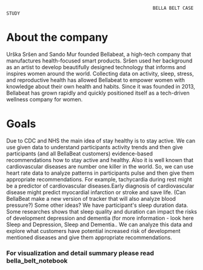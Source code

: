                                                           
                                                          BELLA BELT CASE STUDY
                                                                          
                                                                          

# About the company
 
Urška Sršen and Sando Mur founded Bellabeat, a high-tech company that manufactures health-focused smart products.
Sršen used her background as an artist to develop beautifully designed technology that informs and inspires women around
the world. Collecting data on activity, sleep, stress, and reproductive health has allowed Bellabeat to empower women with
knowledge about their own health and habits. Since it was founded in 2013, Bellabeat has grown rapidly and quickly
positioned itself as a tech-driven wellness company for women.



# Goals

Due to CDC and NHS the main idea of stay healthy is to stay active. We can use given data to understand participants activity 
trends and then give participants (and all BellaBeat customers) evidence-based recommendations how to stay active and healthy.
Also it is well known that cardiovascular diseases are number one killer in the world. So, we can use heart rate data to analyze 
patterns in participants pulse and then give them appropriate recommendations. For example, tachycardia during rest might be a 
predictor of cardiovascular diseases.Early diagnosis of cardiovascular disease might predict myocardial infarction or stroke and save life. 
(Can BellaBeat make a new version of tracker that will also analyze blood pressure?) Some other ideas? We have participant's sleep duration data. 
Some researches shows that sleep quality and duration can impact the risks of development depression and dementia (for more information - look here
Sleep and Depression, Sleep and Dementia.. We can analyze this data and explore what customers have potential increased risk of development mentioned 
diseases and give them appropriate recommendations.

### For visualization and detail summary please read bella_belt_notebook

